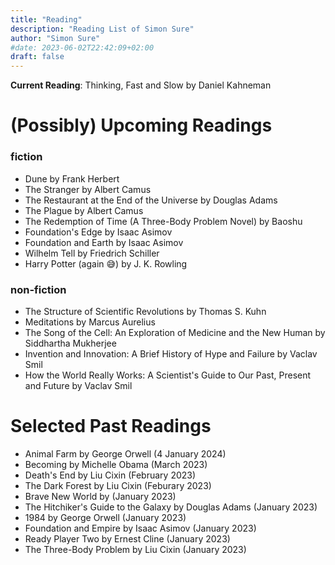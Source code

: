 ```yaml
---
title: "Reading"
description: "Reading List of Simon Sure"
author: "Simon Sure"
#date: 2023-06-02T22:42:09+02:00
draft: false
---
```


**Current Reading**: Thinking, Fast and Slow by Daniel Kahneman

# (Possibly) Upcoming Readings
### fiction
- Dune by Frank Herbert
- The Stranger by Albert Camus
- The Restaurant at the End of the Universe by Douglas Adams
- The Plague by Albert Camus
- The Redemption of Time (A Three-Body Problem Novel) by Baoshu
- Foundation's Edge by Isaac Asimov
- Foundation and Earth by Isaac Asimov
- Wilhelm Tell by Friedrich Schiller
- Harry Potter (again 😅) by J. K. Rowling
### non-fiction
- The Structure of Scientific Revolutions by Thomas S. Kuhn
- Meditations by Marcus Aurelius
- The Song of the Cell: An Exploration of Medicine and the New Human by Siddhartha Mukherjee
- Invention and Innovation: A Brief History of Hype and Failure by Vaclav Smil
- How the World Really Works: A Scientist's Guide to Our Past, Present and Future by Vaclav Smil

# Selected Past Readings
- Animal Farm by George Orwell (4 January 2024)
- Becoming by Michelle Obama (March 2023)
- Death's End by Liu Cixin (February 2023)
- The Dark Forest by Liu Cixin (Feburary 2023)
- Brave New World by (January 2023)
- The Hitchiker's Guide to the Galaxy by Douglas Adams (January 2023)
- 1984 by George Orwell (January 2023)
- Foundation and Empire by Isaac Asimov (January 2023)
- Ready Player Two by Ernest Cline (January 2023)
- The Three-Body Problem by Liu Cixin (January 2023)